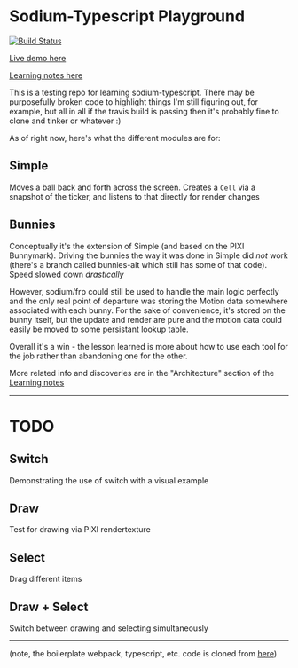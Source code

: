 # Sodium-Typescript Playground

[![Build Status](https://travis-ci.org/dakom/sodium-typescript-playground.svg?branch=master)](https://travis-ci.org/dakom/sodium-typescript-playground)

[Live demo here](https://dakom.github.io/sodium-typescript-playground)

[Learning notes here](Notes.md)

This is a testing repo for learning sodium-typescript. There may be purposefully broken code to highlight things I'm still figuring out, for example, but all in all if the travis build is passing then it's probably fine to clone and tinker or whatever :)

As of right now, here's what the different modules are for:

## Simple

Moves a ball back and forth across the screen.
Creates a `Cell` via a snapshot of the ticker, and listens to that directly for render changes

## Bunnies

Conceptually it's the extension of Simple (and based on the PIXI Bunnymark).
Driving the bunnies the way it was done in Simple did _not_ work (there's a branch called bunnies-alt which still has some of that code). Speed slowed down _drastically_

However, sodium/frp could still be used to handle the main logic perfectly and the only real point of departure was storing the Motion data somewhere associated with each bunny. For the sake of convenience, it's stored on the bunny itself, but the update and render are pure and the motion data could easily be moved to some persistant lookup table.

Overall it's a win - the lesson learned is more about how to use each tool for the job rather than abandoning one for the other.

More related info and discoveries are in the "Architecture" section of the [Learning notes](Notes.md)

----

# TODO


## Switch

Demonstrating the use of switch with a visual example

## Draw

Test for drawing via PIXI rendertexture

## Select

Drag different items

## Draw + Select

Switch between drawing and selecting simultaneously

----

(note, the boilerplate webpack, typescript, etc. code is cloned from [here](https://github.com/dakom/html5-boilerplate/tree/barebones))